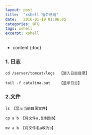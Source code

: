 ```yaml
---
layout: post
title:  "xshell 指令总结"
date:   2016-01-19 01:06:05
categories: 学习
tags: xshell
excerpt: xshell
---
```


* content
{:toc}


### 1. 日志


```
cd /server/tomcat/logs  【进入日志目录】
```

 

```
tail -f catalina.out    【显示日志】
```


### 2.文件

```
ls 【显示当前目录文件】

```

```
cp a b 【将文件a,复制到b】
```

```
mv a b 【将文件名a改为b】
```



